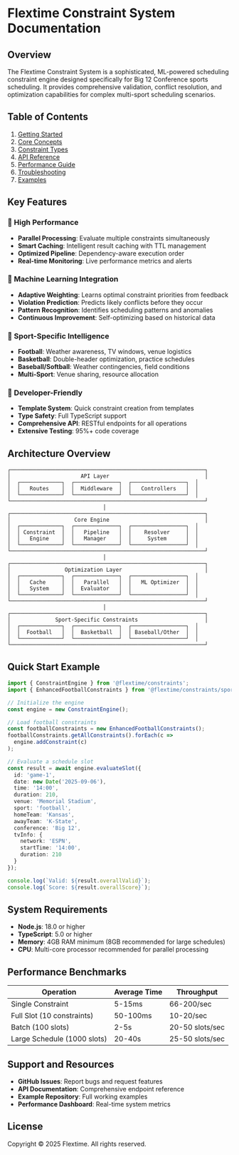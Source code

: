 # Flextime Constraint System Documentation

## Overview

The Flextime Constraint System is a sophisticated, ML-powered scheduling constraint engine designed specifically for Big 12 Conference sports scheduling. It provides comprehensive validation, conflict resolution, and optimization capabilities for complex multi-sport scheduling scenarios.

## Table of Contents

1. [Getting Started](./getting-started.md)
2. [Core Concepts](./core-concepts.md)
3. [Constraint Types](./constraint-types.md)
4. [API Reference](../api/constraints.md)
5. [Performance Guide](./performance.md)
6. [Troubleshooting](./troubleshooting.md)
7. [Examples](./examples.md)

## Key Features

### 🚀 High Performance
- **Parallel Processing**: Evaluate multiple constraints simultaneously
- **Smart Caching**: Intelligent result caching with TTL management
- **Optimized Pipeline**: Dependency-aware execution order
- **Real-time Monitoring**: Live performance metrics and alerts

### 🤖 Machine Learning Integration
- **Adaptive Weighting**: Learns optimal constraint priorities from feedback
- **Violation Prediction**: Predicts likely conflicts before they occur
- **Pattern Recognition**: Identifies scheduling patterns and anomalies
- **Continuous Improvement**: Self-optimizing based on historical data

### 🏈 Sport-Specific Intelligence
- **Football**: Weather awareness, TV windows, venue logistics
- **Basketball**: Double-header optimization, practice schedules
- **Baseball/Softball**: Weather contingencies, field conditions
- **Multi-Sport**: Venue sharing, resource allocation

### 🔧 Developer-Friendly
- **Template System**: Quick constraint creation from templates
- **Type Safety**: Full TypeScript support
- **Comprehensive API**: RESTful endpoints for all operations
- **Extensive Testing**: 95%+ code coverage

## Architecture Overview

```
┌─────────────────────────────────────────────────────────────┐
│                      API Layer                              │
│  ┌─────────────┐  ┌──────────────┐  ┌─────────────────┐  │
│  │   Routes    │  │  Middleware  │  │   Controllers   │  │
│  └─────────────┘  └──────────────┘  └─────────────────┘  │
└─────────────────────────────────────────────────────────────┘
                              │
┌─────────────────────────────────────────────────────────────┐
│                    Core Engine                              │
│  ┌─────────────┐  ┌──────────────┐  ┌─────────────────┐  │
│  │ Constraint  │  │   Pipeline   │  │    Resolver     │  │
│  │   Engine    │  │   Manager    │  │     System      │  │
│  └─────────────┘  └──────────────┘  └─────────────────┘  │
└─────────────────────────────────────────────────────────────┘
                              │
┌─────────────────────────────────────────────────────────────┐
│                 Optimization Layer                          │
│  ┌─────────────┐  ┌──────────────┐  ┌─────────────────┐  │
│  │   Cache     │  │   Parallel   │  │   ML Optimizer  │  │
│  │   System    │  │  Evaluator   │  │                 │  │
│  └─────────────┘  └──────────────┘  └─────────────────┘  │
└─────────────────────────────────────────────────────────────┘
                              │
┌─────────────────────────────────────────────────────────────┐
│              Sport-Specific Constraints                     │
│  ┌─────────────┐  ┌──────────────┐  ┌─────────────────┐  │
│  │  Football   │  │  Basketball  │  │ Baseball/Other  │  │
│  └─────────────┘  └──────────────┘  └─────────────────┘  │
└─────────────────────────────────────────────────────────────┘
```

## Quick Start Example

```typescript
import { ConstraintEngine } from '@flextime/constraints';
import { EnhancedFootballConstraints } from '@flextime/constraints/sports';

// Initialize the engine
const engine = new ConstraintEngine();

// Load football constraints
const footballConstraints = new EnhancedFootballConstraints();
footballConstraints.getAllConstraints().forEach(c => 
  engine.addConstraint(c)
);

// Evaluate a schedule slot
const result = await engine.evaluateSlot({
  id: 'game-1',
  date: new Date('2025-09-06'),
  time: '14:00',
  duration: 210,
  venue: 'Memorial Stadium',
  sport: 'football',
  homeTeam: 'Kansas',
  awayTeam: 'K-State',
  conference: 'Big 12',
  tvInfo: {
    network: 'ESPN',
    startTime: '14:00',
    duration: 210
  }
});

console.log(`Valid: ${result.overallValid}`);
console.log(`Score: ${result.overallScore}`);
```

## System Requirements

- **Node.js**: 18.0 or higher
- **TypeScript**: 5.0 or higher
- **Memory**: 4GB RAM minimum (8GB recommended for large schedules)
- **CPU**: Multi-core processor recommended for parallel processing

## Performance Benchmarks

| Operation | Average Time | Throughput |
|-----------|--------------|------------|
| Single Constraint | 5-15ms | 66-200/sec |
| Full Slot (10 constraints) | 50-100ms | 10-20/sec |
| Batch (100 slots) | 2-5s | 20-50 slots/sec |
| Large Schedule (1000 slots) | 20-40s | 25-50 slots/sec |

## Support and Resources

- **GitHub Issues**: Report bugs and request features
- **API Documentation**: Comprehensive endpoint reference
- **Example Repository**: Full working examples
- **Performance Dashboard**: Real-time system metrics

## License

Copyright © 2025 Flextime. All rights reserved.